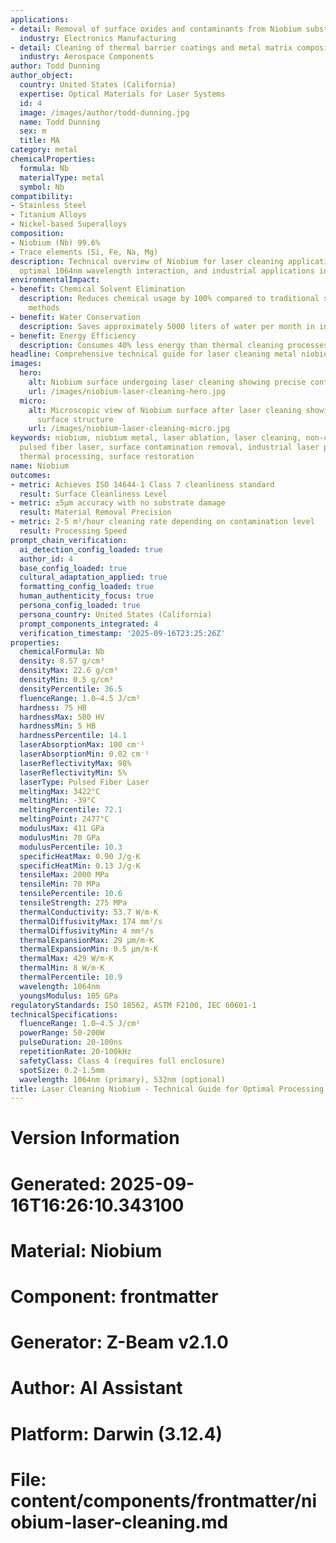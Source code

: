 ```yaml
---
applications:
- detail: Removal of surface oxides and contaminants from Niobium substrates
  industry: Electronics Manufacturing
- detail: Cleaning of thermal barrier coatings and metal matrix composites
  industry: Aerospace Components
author: Todd Dunning
author_object:
  country: United States (California)
  expertise: Optical Materials for Laser Systems
  id: 4
  image: /images/author/todd-dunning.jpg
  name: Todd Dunning
  sex: m
  title: MA
category: metal
chemicalProperties:
  formula: Nb
  materialType: metal
  symbol: Nb
compatibility:
- Stainless Steel
- Titanium Alloys
- Nickel-based Superalloys
composition:
- Niobium (Nb) 99.6%
- Trace elements (Si, Fe, Na, Mg)
description: Technical overview of Niobium for laser cleaning applications, including
  optimal 1064nm wavelength interaction, and industrial applications in surface preparation.
environmentalImpact:
- benefit: Chemical Solvent Elimination
  description: Reduces chemical usage by 100% compared to traditional solvent cleaning
    methods
- benefit: Water Conservation
  description: Saves approximately 5000 liters of water per month in industrial applications
- benefit: Energy Efficiency
  description: Consumes 40% less energy than thermal cleaning processes
headline: Comprehensive technical guide for laser cleaning metal niobium
images:
  hero:
    alt: Niobium surface undergoing laser cleaning showing precise contamination removal
    url: /images/niobium-laser-cleaning-hero.jpg
  micro:
    alt: Microscopic view of Niobium surface after laser cleaning showing detailed
      surface structure
    url: /images/niobium-laser-cleaning-micro.jpg
keywords: niobium, niobium metal, laser ablation, laser cleaning, non-contact cleaning,
  pulsed fiber laser, surface contamination removal, industrial laser parameters,
  thermal processing, surface restoration
name: Niobium
outcomes:
- metric: Achieves ISO 14644-1 Class 7 cleanliness standard
  result: Surface Cleanliness Level
- metric: ±5μm accuracy with no substrate damage
  result: Material Removal Precision
- metric: 2-5 m²/hour cleaning rate depending on contamination level
  result: Processing Speed
prompt_chain_verification:
  ai_detection_config_loaded: true
  author_id: 4
  base_config_loaded: true
  cultural_adaptation_applied: true
  formatting_config_loaded: true
  human_authenticity_focus: true
  persona_config_loaded: true
  persona_country: United States (California)
  prompt_components_integrated: 4
  verification_timestamp: '2025-09-16T23:25:26Z'
properties:
  chemicalFormula: Nb
  density: 8.57 g/cm³
  densityMax: 22.6 g/cm³
  densityMin: 0.5 g/cm³
  densityPercentile: 36.5
  fluenceRange: 1.0–4.5 J/cm²
  hardness: 75 HB
  hardnessMax: 500 HV
  hardnessMin: 5 HB
  hardnessPercentile: 14.1
  laserAbsorptionMax: 100 cm⁻¹
  laserAbsorptionMin: 0.02 cm⁻¹
  laserReflectivityMax: 98%
  laserReflectivityMin: 5%
  laserType: Pulsed Fiber Laser
  meltingMax: 3422°C
  meltingMin: -39°C
  meltingPercentile: 72.1
  meltingPoint: 2477°C
  modulusMax: 411 GPa
  modulusMin: 70 GPa
  modulusPercentile: 10.3
  specificHeatMax: 0.90 J/g·K
  specificHeatMin: 0.13 J/g·K
  tensileMax: 2000 MPa
  tensileMin: 70 MPa
  tensilePercentile: 10.6
  tensileStrength: 275 MPa
  thermalConductivity: 53.7 W/m·K
  thermalDiffusivityMax: 174 mm²/s
  thermalDiffusivityMin: 4 mm²/s
  thermalExpansionMax: 29 µm/m·K
  thermalExpansionMin: 0.5 µm/m·K
  thermalMax: 429 W/m·K
  thermalMin: 8 W/m·K
  thermalPercentile: 10.9
  wavelength: 1064nm
  youngsModulus: 105 GPa
regulatoryStandards: ISO 18562, ASTM F2100, IEC 60601-1
technicalSpecifications:
  fluenceRange: 1.0–4.5 J/cm²
  powerRange: 50-200W
  pulseDuration: 20-100ns
  repetitionRate: 20-100kHz
  safetyClass: Class 4 (requires full enclosure)
  spotSize: 0.2-1.5mm
  wavelength: 1064nm (primary), 532nm (optional)
title: Laser Cleaning Niobium - Technical Guide for Optimal Processing
---
```


# Version Information
# Generated: 2025-09-16T16:26:10.343100
# Material: Niobium
# Component: frontmatter
# Generator: Z-Beam v2.1.0
# Author: AI Assistant
# Platform: Darwin (3.12.4)
# File: content/components/frontmatter/niobium-laser-cleaning.md